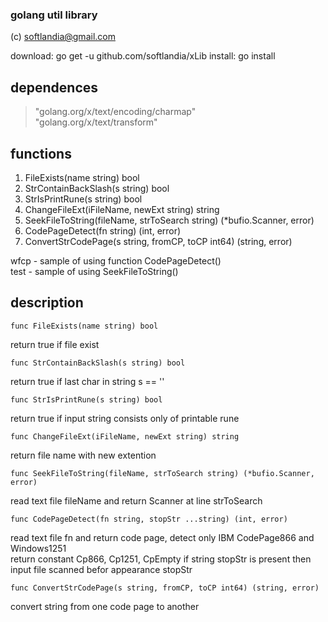 ### golang util library  ###

(c) softlandia@gmail.com

download: go get -u github.com/softlandia/xLib
install: go install

dependences
------------

>"golang.org/x/text/encoding/charmap"  
>"golang.org/x/text/transform"

functions
----------

1. FileExists(name string) bool
2. StrContainBackSlash(s string) bool
3. StrIsPrintRune(s string) bool
4. ChangeFileExt(iFileName, newExt string) string
5. SeekFileToString(fileName, strToSearch string) (*bufio.Scanner, error)
6. CodePageDetect(fn string) (int, error)
7. ConvertStrCodePage(s string, fromCP, toCP int64) (string, error)

wfcp - sample of using function CodePageDetect()  
test - sample of using SeekFileToString()

description
-----------

    func FileExists(name string) bool  
return true if file exist

    func StrContainBackSlash(s string) bool
return true if last char in string s == '\'

    func StrIsPrintRune(s string) bool  
return true if input string consists only of printable rune

    func ChangeFileExt(iFileName, newExt string) string  
return file name with new extention

    func SeekFileToString(fileName, strToSearch string) (*bufio.Scanner, error)  
read text file fileName and return Scanner at line strToSearch

    func CodePageDetect(fn string, stopStr ...string) (int, error)  
read text file fn and return code page, detect only IBM CodePage866 and Windows1251  
return constant Cp866, Cp1251, CpEmpty
if string stopStr is present then input file scanned befor appearance stopStr

    func ConvertStrCodePage(s string, fromCP, toCP int64) (string, error)
convert string from one code page to another
